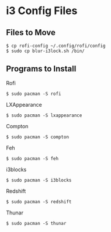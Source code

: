 # i3 Config Files

## Files to Move
    $ cp rofi-config ~/.config/rofi/config
    $ sudo cp blur-i3lock.sh /bin/

## Programs to Install
Rofi

    $ sudo pacman -S rofi

LXAppearance

    $ sudo pacman -S lxappearance

Compton

    $ sudo pacman -S compton

Feh

    $ sudo pacman -S feh

i3blocks

    $ sudo pacman -S i3blocks

Redshift

    $ sudo pacman -S redshift

Thunar

    $ sudo pacman -S thunar
